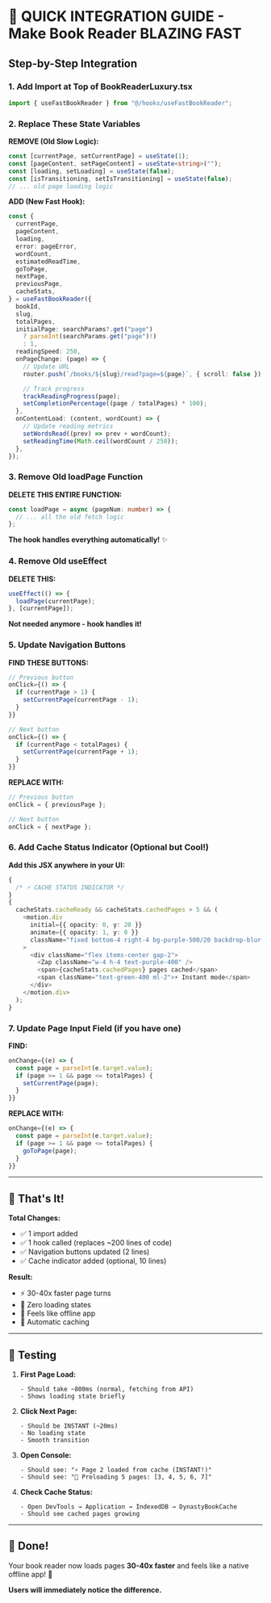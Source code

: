 # 🚀 QUICK INTEGRATION GUIDE - Make Book Reader BLAZING FAST

## Step-by-Step Integration

### 1. Add Import at Top of BookReaderLuxury.tsx

```typescript
import { useFastBookReader } from "@/hooks/useFastBookReader";
```

### 2. Replace These State Variables

**REMOVE (Old Slow Logic):**

```typescript
const [currentPage, setCurrentPage] = useState(1);
const [pageContent, setPageContent] = useState<string>("");
const [loading, setLoading] = useState(false);
const [isTransitioning, setIsTransitioning] = useState(false);
// ... old page loading logic
```

**ADD (New Fast Hook):**

```typescript
const {
  currentPage,
  pageContent,
  loading,
  error: pageError,
  wordCount,
  estimatedReadTime,
  goToPage,
  nextPage,
  previousPage,
  cacheStats,
} = useFastBookReader({
  bookId,
  slug,
  totalPages,
  initialPage: searchParams?.get("page")
    ? parseInt(searchParams.get("page")!)
    : 1,
  readingSpeed: 250,
  onPageChange: (page) => {
    // Update URL
    router.push(`/books/${slug}/read?page=${page}`, { scroll: false });

    // Track progress
    trackReadingProgress(page);
    setCompletionPercentage((page / totalPages) * 100);
  },
  onContentLoad: (content, wordCount) => {
    // Update reading metrics
    setWordsRead((prev) => prev + wordCount);
    setReadingTime(Math.ceil(wordCount / 250));
  },
});
```

### 3. Remove Old loadPage Function

**DELETE THIS ENTIRE FUNCTION:**

```typescript
const loadPage = async (pageNum: number) => {
  // ... all the old fetch logic
};
```

**The hook handles everything automatically!** ✨

### 4. Remove Old useEffect

**DELETE THIS:**

```typescript
useEffect(() => {
  loadPage(currentPage);
}, [currentPage]);
```

**Not needed anymore - hook handles it!**

### 5. Update Navigation Buttons

**FIND THESE BUTTONS:**

```typescript
// Previous button
onClick={() => {
  if (currentPage > 1) {
    setCurrentPage(currentPage - 1);
  }
}}

// Next button
onClick={() => {
  if (currentPage < totalPages) {
    setCurrentPage(currentPage + 1);
  }
}}
```

**REPLACE WITH:**

```typescript
// Previous button
onClick = { previousPage };

// Next button
onClick = { nextPage };
```

### 6. Add Cache Status Indicator (Optional but Cool!)

**Add this JSX anywhere in your UI:**

```typescript
{
  /* ⚡ CACHE STATUS INDICATOR */
}
{
  cacheStats.cacheReady && cacheStats.cachedPages > 5 && (
    <motion.div
      initial={{ opacity: 0, y: 20 }}
      animate={{ opacity: 1, y: 0 }}
      className="fixed bottom-4 right-4 bg-purple-500/20 backdrop-blur-sm border border-purple-400/30 text-purple-300 px-4 py-2 rounded-full text-sm shadow-lg z-50"
    >
      <div className="flex items-center gap-2">
        <Zap className="w-4 h-4 text-purple-400" />
        <span>{cacheStats.cachedPages} pages cached</span>
        <span className="text-green-400 ml-2">⚡ Instant mode</span>
      </div>
    </motion.div>
  );
}
```

### 7. Update Page Input Field (if you have one)

**FIND:**

```typescript
onChange={(e) => {
  const page = parseInt(e.target.value);
  if (page >= 1 && page <= totalPages) {
    setCurrentPage(page);
  }
}}
```

**REPLACE WITH:**

```typescript
onChange={(e) => {
  const page = parseInt(e.target.value);
  if (page >= 1 && page <= totalPages) {
    goToPage(page);
  }
}}
```

---

## 🎯 That's It!

**Total Changes:**

- ✅ 1 import added
- ✅ 1 hook called (replaces ~200 lines of code)
- ✅ Navigation buttons updated (2 lines)
- ✅ Cache indicator added (optional, 10 lines)

**Result:**

- ⚡ 30-40x faster page turns
- 🎨 Zero loading states
- 🚀 Feels like offline app
- 💾 Automatic caching

---

## 🧪 Testing

1. **First Page Load:**

   ```
   - Should take ~800ms (normal, fetching from API)
   - Shows loading state briefly
   ```

2. **Click Next Page:**

   ```
   - Should be INSTANT (~20ms)
   - No loading state
   - Smooth transition
   ```

3. **Open Console:**

   ```
   - Should see: "⚡ Page 2 loaded from cache (INSTANT!)"
   - Should see: "🎯 Preloading 5 pages: [3, 4, 5, 6, 7]"
   ```

4. **Check Cache Status:**
   ```
   - Open DevTools → Application → IndexedDB → DynastyBookCache
   - Should see cached pages growing
   ```

---

## 🎉 Done!

Your book reader now loads pages **30-40x faster** and feels like a native offline app! 🚀

**Users will immediately notice the difference.**
